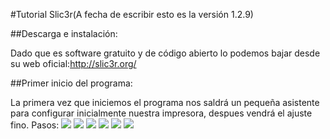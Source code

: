#Tutorial Slic3r(A fecha de escribir esto es la versión 1.2.9)

##Descarga e instalación:

Dado que es software gratuito y de código abierto lo podemos bajar desde su web oficial:<http://slic3r.org/>

##Primer inicio del programa:

La primera vez que iniciemos el programa nos saldrá un pequeña asistente para configurar inicialmente nuestra impresora, despues vendrá el ajuste fino.
Pasos:
![](https://puu.sh/tr8q8/b8369b9251.png)
![](https://puu.sh/tr8sM/38e0f4796e.png)
![](https://puu.sh/tr8tY/ef9c4c3a67.png)
![](https://puu.sh/tr8ux/71e22ab731.png)
![](https://puu.sh/tr8wT/b7510740e8.png)
![](https://puu.sh/tr8vu/a7c3868fb9.png)
 
